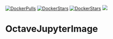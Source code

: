 [![DockerPulls](https://img.shields.io/docker/pulls/avikdatta/octavejupyterimage.svg)](https://registry.hub.docker.com/u/avikdatta/octavejupyterimage/)
[![DockerStars](https://img.shields.io/docker/stars/avikdatta/octavejupyterimage.svg)](https://registry.hub.docker.com/u/avikdatta/octavejupyterimage/)
[![DockerStars](https://img.shields.io/docker/automated/avikdatta/octavejupyterimage.svg)](https://registry.hub.docker.com/u/avikdatta/octavejupyterimage/)
[![](https://images.microbadger.com/badges/image/avikdatta/octavejupyterimage.svg)](https://microbadger.com/images/avikdatta/octavejupyterimage)
# OctaveJupyterImage
